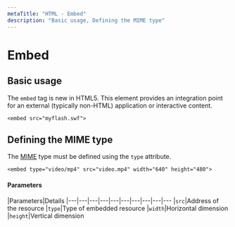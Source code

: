 ```yaml
---
metaTitle: "HTML - Embed"
description: "Basic usage, Defining the MIME type"
---
```


# Embed




## Basic usage


The `embed` tag is new in HTML5. This element provides an integration point for an external (typically non-HTML) application or interactive content.

`<embed src="myflash.swf">`



## Defining the MIME type


The [MIME](https://tools.ietf.org/html/rfc2046) type must be defined using the `type` attribute.

`<embed type="video/mp4" src="video.mp4" width="640" height="480">`



#### Parameters


|Parameters|Details
|---|---|---|---|---|---|---|---|---|---
|`src`|Address of the resource
|`type`|Type of embedded resource
|`width`|Horizontal dimension
|`height`|Vertical dimension


